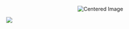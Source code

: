  <p align="center"><img src="https://komarev.com/ghpvc/?username=santaclauses&color=b8bc11&label=Skip Deez Nuts! (laugh.)" alt="Centered Image"> <br></p>
 
[<img src=https://files.catbox.moe/w4vxh1.png>](https://x.com/skiptutorial992/status/1948810806067691880/photo/1)
